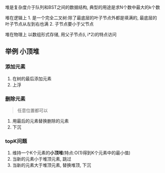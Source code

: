堆是复杂度介于队列和BST之间的数据结构, 典型的用途是求N个数中最大的k个数

堆在逻辑上
    1. 是一个完全二叉树:除了最底层的叶子节点外都是填满的, 最底层的叶子节点从左到右也满
    2. 子节点要小于父节点

堆在物理上
    以数组形式存储, 用父子节点(i, i*2)的特点访问

## 举例 小顶堆

### 添加元素
1. 在树的最后添加元素
2. 上浮

### 删除元素
> 任意位置都可以
1. 用最后的元素替换删除的元素
2. 下沉

### topK问题
1. 维持一个K个元素的**小顶堆**(特点:O(1)得到K个元素中的最小值)
2. 当新的元素小于堆顶元素, 跳过
3. 当新的元素大于堆顶元素, 替换堆顶, 下沉